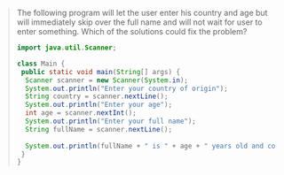 > The following program will let the user enter his country and age but will immediately skip over the full name and will not wait for user to enter something. Which of the solutions could fix the problem?  
>
> ```java
> import java.util.Scanner; 
>
> class Main {
>  public static void main(String[] args) {
>   Scanner scanner = new Scanner(System.in);
>   System.out.println("Enter your country of origin");
>   String country = scanner.nextLine();
>   System.out.println("Enter your age");
>   int age = scanner.nextInt();
>   System.out.println("Enter your full name");
>   String fullName = scanner.nextLine();
>   
>   System.out.println(fullName + " is " + age + " years old and comes from " + country);
>  }
> }
> ``` 